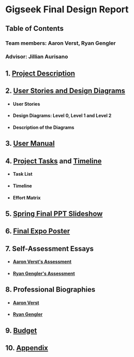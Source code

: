 # Gigseek Final Design Report
## Table of Contents
### Team members: Aaron Verst, Ryan Gengler
### Advisor: Jillian Aurisano



## 1. [Project Description]
## 2. [User Stories and Design Diagrams]
- #### User Stories 
- #### Design Diagrams: Level 0, Level 1 and Level 2 
- #### Description of the Diagrams
## 3. [User Manual]
## 4. [Project Tasks] and [Timeline]
- #### Task List
- #### Timeline
- #### Effort Matrix
## 5. [Spring Final PPT Slideshow]
## 6. [Final Expo Poster]
## 7. Self-Assessment Essays
- #### [Aaron Verst's Assessment]
- #### [Ryan Gengler's Assessment]
## 8. Professional Biographies
- #### [Aaron Verst]
- #### [Ryan Gengler]
## 9. [Budget]
## 10. [Appendix]


[Project Description]: <https://github.com/aaronverst/GigSeekHost-main/tree/master/docs/Gigseek%20Project%20Description.md>
[User Stories and Design Diagrams]: <https://github.com/aaronverst/GigSeekHost-main/tree/master/docs/Gigseek%20Design%20Diagram.pdf>
[User Manual]: <https://github.com/aaronverst/GigSeekHost-main/tree/master/docs/GigSeek_User_Doc_and_Manual.md>
[Project Tasks]: <https://github.com/aaronverst/GigSeekHost-main/tree/master/docs/TaskList.md>
[Timeline]: <https://github.com/aaronverst/GigSeekHost-main/tree/master/docs/GigSeek%20Timeline%20and%20Effort%20Matrix%20-%20Sheet1.pdf>
[Spring Final PPT Slideshow]: <https://github.com/aaronverst/GigSeekHost-main/tree/master/docs/Gigseek%20Presentation%20Slide%20Deck.pptx>
[Aaron Verst]: <https://github.com/aaronverst/GigSeekHost-main/tree/master/docs/Aaron_Verst%20ProfessionalBiography%20(2).md>
[Budget]: <https://github.com/aaronverst/GigSeekHost-main/tree/master/docs/Gigseek_Budget.md>
[Ryan Gengler]: <https://github.com/aaronverst/GigSeekHost-main/tree/master/docs/Professional%20Biography%20-%20Ryan%20Gengler.md>
[Aaron Verst's Assessment]: <https://github.com/aaronverst/GigSeekHost-main/tree/master/docs/Aaron_Verst_GigSeek_Personal_Assessment.pdf>
[Ryan Gengler's Assessment]: <https://github.com/aaronverst/GigSeekHost-main/tree/master/docs/Capstone%20Assessment%20Ryan%20Gengler.pdf>
[Project Abstract]: <https://github.com/aaronverst/GigSeekHost-main/tree/master/docs/main/Team%20Names%20and%20Project%20Abstract.md>
[Appendix]: <https://github.com/aaronverst/GigSeekHost-main/tree/master/docs/Gigseek%20Appendix.md>
[Final Expo Poster]: <https://github.com/aaronverst/GigSeekHost-main/tree/master/docs/Gigseek%20Final%20Poster.pdf>




